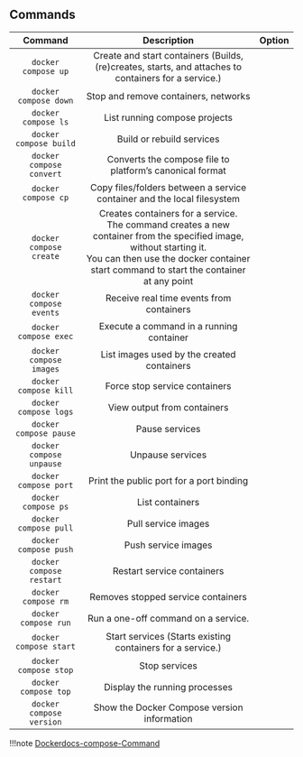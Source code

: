 ## Commands 
|    Command    |    Description   |    Option    |
| :-----------: | :-----------: | :-------------- |
| `docker compose up`       |Create and start containers (Builds, (re)creates, starts, and attaches to containers for a service.) |
| `docker compose down`     |Stop and remove containers, networks |
| `docker compose ls`       |List running compose projects |
| `docker compose build`    |Build or rebuild services |
| `docker compose convert`  |Converts the compose file to platform’s canonical format |
| `docker compose cp`       |Copy files/folders between a service container and the local filesystem |
| `docker compose create`   |Creates containers for a service. <div> The command creates a new container from the specified image, without starting it. <div> You can then use the docker container start command to start the container at any point|
| `docker compose events`   |Receive real time events from containers |
| `docker compose exec`     |Execute a command in a running container |
| `docker compose images`   |List images used by the created containers |
| `docker compose kill`     |Force stop service containers |
| `docker compose logs`     |View output from containers |
| `docker compose pause`    |Pause services |
| `docker compose unpause`  |Unpause services |
| `docker compose port`     |Print the public port for a port binding |
| `docker compose ps`       |List containers |
| `docker compose pull`     |Pull service images |
| `docker compose push`     |Push service images |
| `docker compose restart`  |Restart service containers |
| `docker compose rm`       |Removes stopped service containers |
| `docker compose run`      |Run a one-off command on a service. |
| `docker compose start`    |Start services (Starts existing containers for a service.) |
| `docker compose stop`     |Stop services |
| `docker compose top`      |Display the running processes |
| `docker compose version`  |Show the Docker Compose version information |

!!!note
    [Dockerdocs-compose-Command](https://docs.docker.com/engine/reference/commandline/compose/)